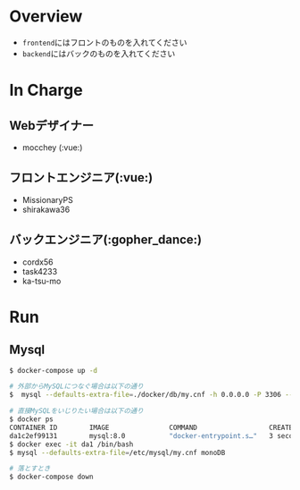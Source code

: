 # Overview
 - `frontend`にはフロントのものを入れてください
 - `backend`にはバックのものを入れてください
 
 # In Charge
 ## Webデザイナー
  - mocchey (:vue:)
 ## フロントエンジニア(:vue:)
  - MissionaryPS
  - shirakawa36
 ## バックエンジニア(:gopher_dance:)
  - cordx56
  - task4233
  - ka-tsu-mo

# Run
## Mysql

```bash
$ docker-compose up -d

# 外部からMySQLにつなぐ場合は以下の通り
$  mysql --defaults-extra-file=./docker/db/my.cnf -h 0.0.0.0 -P 3306 --protocol=tcp monoDB

# 直接MySQLをいじりたい場合は以下の通り
$ docker ps
CONTAINER ID        IMAGE               COMMAND                  CREATED             STATUS              PORTS                               NAMES
da1c2ef99131        mysql:8.0           "docker-entrypoint.s…"   3 seconds ago       Up 2 seconds        0.0.0.0:3306->3306/tcp, 33060/tcp   mysql_host
$ docker exec -it da1 /bin/bash
$ mysql --defaults-extra-file=/etc/mysql/my.cnf monoDB

# 落とすとき
$ docker-compose down
```

